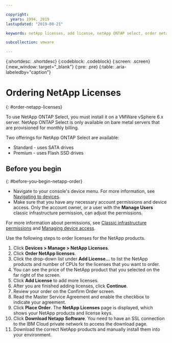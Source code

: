 ```yaml
---

copyright:
  years: 1994, 2019
lastupdated: "2019-08-21"

keywords: netApp licenses, add license, netApp ONTAP select, order netapp license

subcollection: vmware

---
```


{:shortdesc: .shortdesc}
{:codeblock: .codeblock}
{:screen: .screen}
{:new_window: target="_blank"}
{:pre: .pre}
{:table: .aria-labeledby="caption"}

# Ordering NetApp Licenses
{: #order-netapp-licenses}

To use NetApp ONTAP Select, you must install it on a VMWare vSphere 6.x server.
NetApp ONTAP Select is only available on bare metal servers that are provisioned for monthly billing.

 Two offerings for NetApp ONTAP Select are available:
* Standard - uses SATA drives
* Premium - uses Flash SSD drives

## Before you begin
{: #before-you-begin-netapp-order}
* Navigate to your console's device menu. For more information, see [Navigating to devices](/docs/virtual-servers?topic=virtual-servers-navigating-devices).
* Make sure that you have any necessary account permissions and device access. Only the account owner, or a user with the **Manage Users** classic infrastructure permission, can adjust the permissions.

For more information about permissions, see [Classic infrastructure permissions](/docs/account?topic=account-infrapermission#infrapermission) and [Managing device access](/virtual-servers?topic=virtual-servers-managing-device-access).

Use the following steps to order licenses for the NetApp products.
1. Click **Devices > Manage > NetApp Licenses**.
2. Click **Order NetApp licenses**.
3. Click the drop-down list under **Add License...** to list the NetApp products and number of CPUs for the licenses that you want to order.
4. You can see the price of the NetApp product that you selected on the far right of the screen.
5. Click **Add License** to add more licenses.
6. After you are finished adding licenses, click **Continue**.
7. Review your order on the Confirm Order screen.
8. Read the Master Service Agreement and enable the checkbox to indicate your agreement.
9. Click **Place Order**. The **NetApp Licenses** page is displayed, which shows your NetApp products and license keys.
10. Click **Download Netapp Software**. You need to have an SSL connection to the IBM Cloud private network to access the download page.
11. Download the correct NetApp products and manually install them into your environment.
